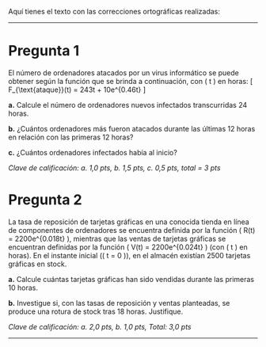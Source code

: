 Aquí tienes el texto con las correcciones ortográficas realizadas:

---

# Pregunta 1

El número de ordenadores atacados por un virus informático se puede obtener según la función que se brinda a continuación, con \( t \) en horas:
\[
F_{\text{ataque}}(t) = 243t + 10e^{0.46t}
\]

**a.** Calcule el número de ordenadores nuevos infectados transcurridas 24 horas.

**b.** ¿Cuántos ordenadores más fueron atacados durante las últimas 12 horas en relación con las primeras 12 horas?

**c.** ¿Cuántos ordenadores infectados había al inicio?

*Clave de calificación: a. 1,0 pts, b. 1,5 pts, c. 0,5 pts, total = 3 pts*

# Pregunta 2

La tasa de reposición de tarjetas gráficas en una conocida tienda en línea de componentes de ordenadores se encuentra definida por la función \( R(t) = 2200e^{0.018t} \), mientras que las ventas de tarjetas gráficas se encuentran definidas por la función \( V(t) = 2200e^{0.024t} \) (con \( t \) en horas). En el instante inicial (\( t = 0 \)), en el almacén existían 2500 tarjetas gráficas en stock.

**a.** Calcule cuántas tarjetas gráficas han sido vendidas durante las primeras 10 horas.

**b.** Investigue si, con las tasas de reposición y ventas planteadas, se produce una rotura de stock tras 18 horas. Justifique.

*Clave de calificación: a. 2,0 pts, b. 1,0 pts, Total: 3,0 pts*

--- 
